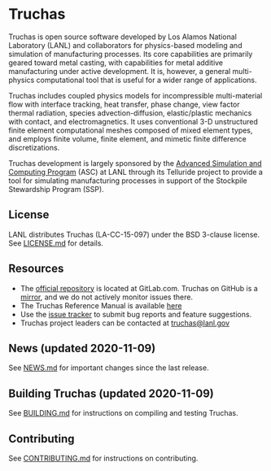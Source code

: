 Truchas
==============================================================================
Truchas is open source software developed by Los Alamos National Laboratory
(LANL) and collaborators for physics-based modeling and simulation of
manufacturing processes. Its core capabilities are primarily geared toward metal
casting, with capabilities for metal additive manufacturing under active
development. It is, however, a general multi-physics computational tool that is
useful for a wider range of applications.

Truchas includes coupled physics models for incompressible multi-material flow
with interface tracking, heat transfer, phase change, view factor thermal
radiation, species advection-diffusion, elastic/plastic mechanics with contact,
and electromagnetics.  It uses conventional 3-D unstructured finite element
computational meshes composed of mixed element types, and employs finite volume,
finite element, and mimetic finite difference discretizations.

Truchas development is largely sponsored by the [Advanced Simulation and
Computing Program][1] (ASC) at LANL through its Telluride project to provide a
tool for simulating manufacturing processes in support of the Stockpile
Stewardship Program (SSP).

[1]: http://nnsa.energy.gov/asc

License
------------------------------------------------------------------------------
LANL distributes Truchas (LA-CC-15-097) under the BSD 3-clause license.
See [LICENSE.md](LICENSE.md) for details.

Resources
------------------------------------------------------------------------------
* The [official repository][2] is located at GitLab.com.  Truchas on GitHub
  is a [mirror](https://github.com/truchas), and we do not actively monitor
  issues there.
* The Truchas Reference Manual is available [here](https://www.truchas.org/docs/)
* Use the [issue tracker][3] to submit bug reports and feature suggestions.
* Truchas project leaders can be contacted at <truchas@lanl.gov>

[2]: https://gitlab.com/truchas/truchas
[3]: https://gitlab.com/truchas/truchas/issues

News (updated 2020-11-09)
------------------------------------------------------------------------------
See [NEWS.md](NEWS.md) for important changes since the last release.

Building Truchas (updated 2020-11-09)
------------------------------------------------------------------------------
See [BUILDING.md](BUILDING.md) for instructions on compiling and testing
Truchas.

Contributing
------------------------------------------------------------------------------
See [CONTRIBUTING.md](CONTRIBUTING.md) for instructions on contributing.
